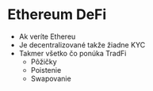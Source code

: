 # Ethereum DeFi

- Ak veríte Ethereu
- Je decentralizované takže žiadne KYC
- Takmer všetko čo ponúka TradFi
  - Pôžičky
  - Poistenie
  - Swapovanie